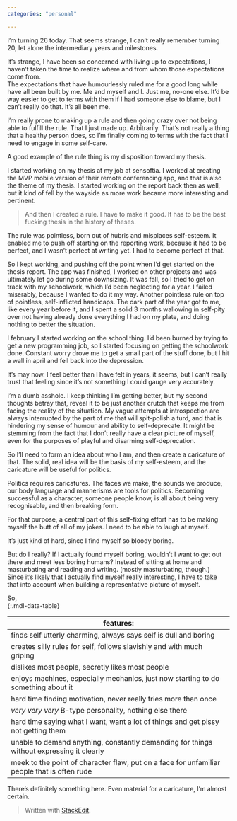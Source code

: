 ```yaml
---
categories: "personal"

---
```


<p>I’m turning 26 today. That seems strange, I can’t really remember turning 20, let alone the intermediary years and milestones.</p>
<p>It’s strange, I have been so concerned with living up to expectations, I haven’t taken the time to realize where and from whom those expectations come from.<br>
The expectations that have humourlessly ruled me for a good long while have all been built by me. Me and myself and I. Just me, no-one else. It’d be way easier to get to terms with them if I had someone else to blame, but I can’t really do that. It’s all been me.</p>
<p>I’m really prone to making up a rule and then going crazy over not being able to fulfill the rule. That I just made up. Arbitrarily. That’s not really a thing that a healthy person does, so I’m finally coming to terms with the fact that I need to engage in some self-care.</p>
<p>A good example of the rule thing is my disposition toward my thesis.</p>
<p>I started working on my thesis at my job at sensoftia. I worked at creating the MVP mobile version of their remote conferencing app, and that is also the theme of my thesis. I started working on the report back then as well, but it kind of fell by the wayside as more work became more interesting and pertinent.</p>
<blockquote>
<p>And then I created a rule. I have to make it good. It has to be the best fucking thesis in the history of theses.</p>
</blockquote>
<p>The rule was pointless, born out of hubris and misplaces self-esteem. It enabled me to push off starting on the reporting work, because it had to be perfect, and I wasn’t perfect at writing yet. I had to become perfect at that.</p>
<p>So I kept working, and pushing off the point when I’d get started on the thesis report. The app was finished, I worked on other projects and was ultimately let go during some downsizing. It was fall, so I tried to get on track with my schoolwork, which I’d been neglecting for a year. I failed miserably, because I wanted to do it my way. Another pointless rule on top of pointless, self-inflicted handicaps.  The dark part of the year got to me, like every year before it, and I spent a solid 3 months wallowing in self-pity over not having already done everything I had on my plate, and doing nothing to better the situation.</p>
<p>I february I started working on the school thing. I’d been burned by trying to get a new programming job, so I started focusing on getting the schoolwork done. Constant worry drove me to get a small part of the stuff done, but I hit a wall in april and fell back into the depression.</p>
<p>It’s may now. I feel better than I have felt in years, it seems, but I can’t really trust that feeling since it’s not something I could gauge very accurately.</p>
<p>I’m a dumb asshole. I keep thinking I’m getting better, but my second thoughts betray that, reveal it to be just another crutch that keeps me from facing the reality of the situation. My vague attempts at introspection are always interrupted by the part of me that will spit-polish a turd, and that is hindering my sense of humour and ability to self-deprecate. It might be stemming from the fact that I don’t really have a clear picture of myself, even for the purposes of playful and disarming self-deprecation.</p>
<p>So I’ll need to form an idea about who I am, and then create a caricature of that. The solid, real idea will be the basis of my self-esteem, and the caricature will be useful for politics.</p>
<p>Politics requires caricatures. The faces we make, the sounds we produce, our body language and mannerisms are tools for politics. Becoming successful as a character, someone people know, is all about being very recognisable, and then breaking form.</p>
<p>For that purpose, a central part of this self-fixing effort has to be making myself the butt of all of my jokes. I need to be able to laugh at myself.</p>
<p>It’s just kind of hard, since I find myself so bloody boring.</p>
<p>But do I really? If I actually found myself boring, wouldn’t I want to get out there and meet less boring humans? Instead of sitting at home and masturbating and reading and writing. (mostly masturbating, though.)<br>
Since it’s likely that I actually find myself really interesting, I have to take that into account when building a representative picture of myself.</p>
<p>So,<br>
{:.mdl-data-table}</p>

<table>
<thead>
<tr>
<th>features:</th>
</tr>
</thead>
<tbody>
<tr>
<td>finds self utterly charming, always says self is dull and boring</td>
</tr>
<tr>
<td>creates silly rules for self, follows slavishly and with much griping</td>
</tr>
<tr>
<td>dislikes most people, secretly likes most people</td>
</tr>
<tr>
<td>enjoys machines, especially mechanics, just now starting to do something about it</td>
</tr>
<tr>
<td>hard time finding motivation, never really tries more than once</td>
</tr>
<tr>
<td><em>very very very</em> B-type personality, nothing else there</td>
</tr>
<tr>
<td>hard time saying what I want, want a lot of things and get pissy not getting them</td>
</tr>
<tr>
<td>unable to demand anything, constantly demanding for things without expressing it clearly</td>
</tr>
<tr>
<td>meek to the point of character flaw, put on a face for unfamiliar people that is often rude</td>
</tr>
</tbody>
</table><p>There’s definitely something here. Even material for a caricature, I’m almost certain.</p>
<blockquote>
<p>Written with <a href="https://stackedit.io/">StackEdit</a>.</p>
</blockquote>

